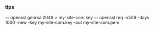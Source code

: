 ### tips

~: openssl genrsa 2048 > my-site-com.key
~: openssl req -x509 -days 1000 -new -key my-site-com.key -out my-site-com.pem